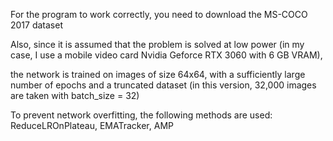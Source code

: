 For the program to work correctly, you need to download the MS-COCO 2017 dataset

Also, since it is assumed that the problem is solved at low power (in my case, I use a mobile video card Nvidia Geforce RTX 3060 with 6 GB VRAM),

the network is trained on images of size 64x64, with a sufficiently large number of epochs and a truncated dataset (in this version, 32,000 images are taken with batch_size = 32)

To prevent network overfitting, the following methods are used: ReduceLROnPlateau, EMATracker, AMP
